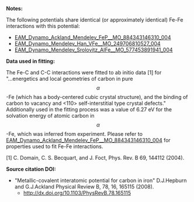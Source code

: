 **Notes:**

The following potentials share identical (or approximately identical) Fe-Fe interactions with this potential:

* [EAM_Dynamo_Ackland_Mendelev_FeP__MO_884343146310_004](https://openkim.org/cite/MO_884343146310_004)
* [EAM_Dynamo_Mendelev_Han_VFe__MO_249706810527_004](https://openkim.org/cite/MO_249706810527_004)
* [EAM_Dynamo_Mendelev_Srolovitz_AlFe__MO_577453891941_004](https://openkim.org/cite/MO_577453891941_004)

**Data used in fitting:**

The Fe-C and C-C interactions were fitted to ab initio data [1] for "...energetics and local geometries of carbon in pure $$\alpha$$-Fe (which has a body-centered cubic crystal structure), and the binding of carbon to vacancy and <110> self-interstitial type crystal defects."  Additionally used in the fitting process was a value of 6.27 eV for the solvation energy of atomic carbon in $$\alpha$$-Fe, which was inferred from experiment.  Please refer to  [EAM_Dynamo_Ackland_Mendelev_FeP__MO_884343146310_004](https://openkim.org/cite/MO_884343146310_004) for properties used to fit Fe-Fe interactions.

[1] C. Domain, C. S. Becquart, and J. Foct, Phys. Rev. B 69, 144112 (2004).

**Source citation DOI:**

* "Metallic-covalent interatomic potential for carbon in iron" D.J.Hepburn and G.J.Ackland Physical Review B, 78, 16, 165115 (2008).
    - http://dx.doi.org/10.1103/PhysRevB.78.165115
